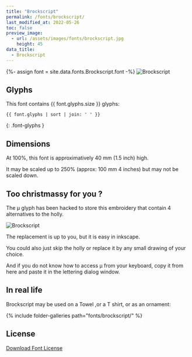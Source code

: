 ```yaml
---
title: "Brockscript"
permalink: /fonts/brockscript/
last_modified_at: 2022-05-26
toc: false
preview_image:
  - url: /assets/images/fonts/brockscript.jpg
    height: 45
data_title:
  - Brockscript
---
```

{%- assign font = site.data.fonts.Brockscript.font -%}
![Brockscript](/assets/images/fonts/brockscript.jpg)

## Glyphs

This font contains  {{ font.glyphs.size }} glyphs:

```
{{ font.glyphs | sort | join: ' ' }}
```
{: .font-glyphs }

## Dimensions

At 100%, this font  is  approximatively 40 mm (1.5  inch) high.

It may be  scaled up to 250% (approx:  100 mm 4 inches)  but may not be scaled down.

## Too  christmassy for you ?

The µ  glyph has been hacked to store this embroidery that contain 4 alternatives to the holly.

![Brockscript](/assets/images/fonts/brockscriptmu.png)

The replacement is up to you, but it is easy in inkscape.

You could also just skip the holly or replace it by any small drawing of your choice.

And if you do not know how to access µ from your keyboard,  copy it from here and paste it in the lettering  dialog window.

## In real life

Brockscript may be used on a Towel ,or a  T shirt, or as an ornament:

{% include folder-galleries path="fonts/brockscript/" %}

## License

[Download Font License](https://github.com/inkstitch/inkstitch/tree/main/fonts/Brockscript/LICENSE)
